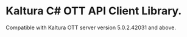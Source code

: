 # Kaltura C# OTT API Client Library.
Compatible with Kaltura OTT server version 5.0.2.42031 and above.
